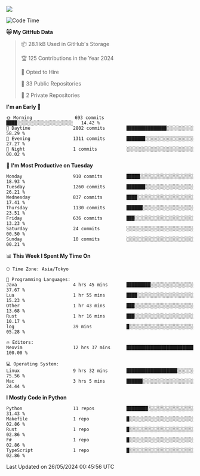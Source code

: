 ![](https://komarev.com/ghpvc/?username=kitagawa-hr)

<!--START_SECTION:waka-->
![Code Time](http://img.shields.io/badge/Code%20Time-826%20hrs%2017%20mins-blue)

**🐱 My GitHub Data** 

> 📦 28.1 kB Used in GitHub's Storage 
 > 
> 🏆 125 Contributions in the Year 2024
 > 
> 💼 Opted to Hire
 > 
> 📜 33 Public Repositories 
 > 
> 🔑 2 Private Repositories 
 > 
**I'm an Early 🐤** 

```text
🌞 Morning                693 commits         ████░░░░░░░░░░░░░░░░░░░░░   14.42 % 
🌆 Daytime                2802 commits        ███████████████░░░░░░░░░░   58.29 % 
🌃 Evening                1311 commits        ███████░░░░░░░░░░░░░░░░░░   27.27 % 
🌙 Night                  1 commits           ░░░░░░░░░░░░░░░░░░░░░░░░░   00.02 % 
```
📅 **I'm Most Productive on Tuesday** 

```text
Monday                   910 commits         █████░░░░░░░░░░░░░░░░░░░░   18.93 % 
Tuesday                  1260 commits        ███████░░░░░░░░░░░░░░░░░░   26.21 % 
Wednesday                837 commits         ████░░░░░░░░░░░░░░░░░░░░░   17.41 % 
Thursday                 1130 commits        ██████░░░░░░░░░░░░░░░░░░░   23.51 % 
Friday                   636 commits         ███░░░░░░░░░░░░░░░░░░░░░░   13.23 % 
Saturday                 24 commits          ░░░░░░░░░░░░░░░░░░░░░░░░░   00.50 % 
Sunday                   10 commits          ░░░░░░░░░░░░░░░░░░░░░░░░░   00.21 % 
```


📊 **This Week I Spent My Time On** 

```text
🕑︎ Time Zone: Asia/Tokyo

💬 Programming Languages: 
Java                     4 hrs 45 mins       █████████░░░░░░░░░░░░░░░░   37.67 % 
Lua                      1 hr 55 mins        ████░░░░░░░░░░░░░░░░░░░░░   15.23 % 
Other                    1 hr 43 mins        ███░░░░░░░░░░░░░░░░░░░░░░   13.68 % 
Rust                     1 hr 16 mins        ███░░░░░░░░░░░░░░░░░░░░░░   10.17 % 
log                      39 mins             █░░░░░░░░░░░░░░░░░░░░░░░░   05.28 % 

🔥 Editors: 
Neovim                   12 hrs 37 mins      █████████████████████████   100.00 % 

💻 Operating System: 
Linux                    9 hrs 32 mins       ███████████████████░░░░░░   75.56 % 
Mac                      3 hrs 5 mins        ██████░░░░░░░░░░░░░░░░░░░   24.44 % 
```

**I Mostly Code in Python** 

```text
Python                   11 repos            ████████░░░░░░░░░░░░░░░░░   31.43 % 
Makefile                 1 repo              █░░░░░░░░░░░░░░░░░░░░░░░░   02.86 % 
Rust                     1 repo              █░░░░░░░░░░░░░░░░░░░░░░░░   02.86 % 
F#                       1 repo              █░░░░░░░░░░░░░░░░░░░░░░░░   02.86 % 
TypeScript               1 repo              █░░░░░░░░░░░░░░░░░░░░░░░░   02.86 % 
```




 Last Updated on 26/05/2024 00:45:56 UTC
<!--END_SECTION:waka-->

